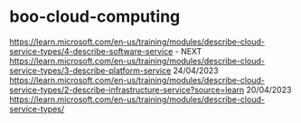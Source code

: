 # boo-cloud-computing

https://learn.microsoft.com/en-us/training/modules/describe-cloud-service-types/4-describe-software-service - NEXT
https://learn.microsoft.com/en-us/training/modules/describe-cloud-service-types/3-describe-platform-service 24/04/2023
https://learn.microsoft.com/en-us/training/modules/describe-cloud-service-types/2-describe-infrastructure-service?source=learn 20/04/2023
https://learn.microsoft.com/en-us/training/modules/describe-cloud-service-types/
